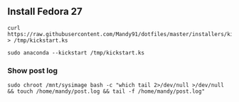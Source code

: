## Install Fedora 27

```
curl https://raw.githubusercontent.com/Mandy91/dotfiles/master/installers/kickstart/fedora27.ks > /tmp/kickstart.ks

sudo anaconda --kickstart /tmp/kickstart.ks

```

### Show post log
```
sudo chroot /mnt/sysimage bash -c "which tail 2>/dev/null >/dev/null && touch /home/mandy/post.log && tail -f /home/mandy/post.log"
```
